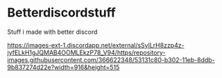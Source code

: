 # Betterdiscordstuff
Stuff i made with better discord

https://images-ext-1.discordapp.net/external/sSylLrH8zzp4z-jyfELkH1gJQMAB4OOMLEkzP78_V94/https/repository-images.githubusercontent.com/366622348/53131c80-b302-11eb-8ddb-9b837274d22e?width=916&height=515
